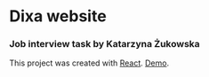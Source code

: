 # Dixa website
### Job interview task by Katarzyna Żukowska


This project was created with [React](https://github.com/facebook/create-react-app).
[Demo](https://kejtizuki.github.io/dixaWeb/).
